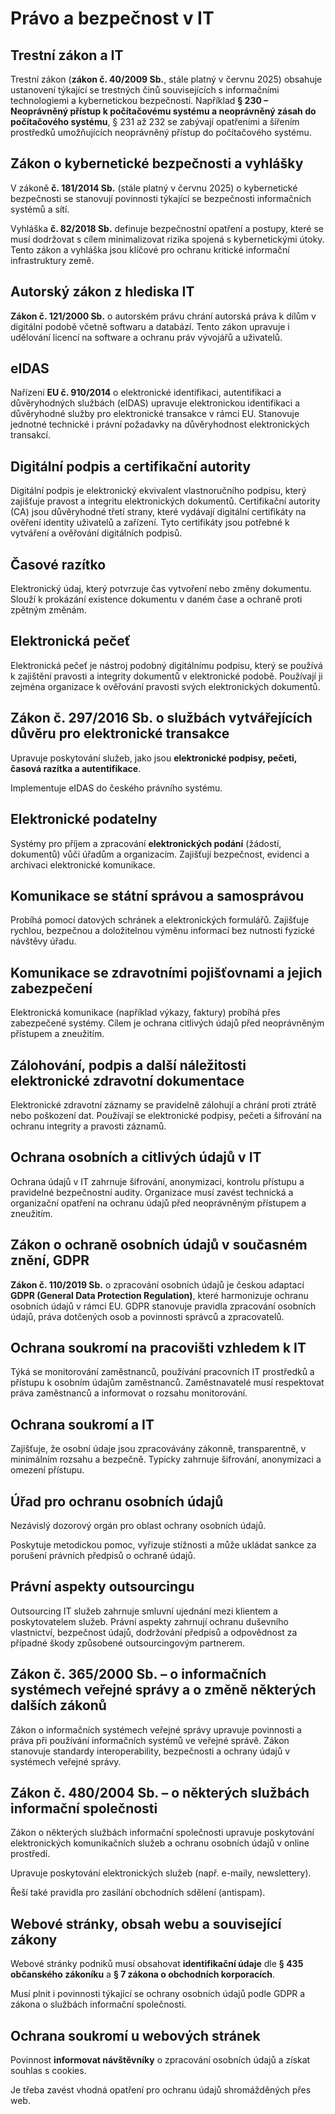 # Právo a bezpečnost v IT

## Trestní zákon a IT

Trestní zákon (**zákon č. 40/2009 Sb.**, stále platný v červnu 2025) obsahuje ustanovení týkající se trestných činů souvisejících s informačními technologiemi a kybernetickou bezpečností. Například **§ 230 – Neoprávněný přístup k počítačovému systému a neoprávněný zásah do počítačového systému**, § 231 až 232 se zabývají opatřeními a šířením prostředků umožňujících neoprávněný přístup do počítačového systému.

## Zákon o kybernetické bezpečnosti a vyhlášky

V zákoně **č. 181/2014 Sb.** (stále platný v červnu 2025) o kybernetické bezpečnosti se stanovují povinnosti týkající se bezpečnosti informačních systémů a sítí.

Vyhláška **č. 82/2018 Sb.** definuje bezpečnostní opatření a postupy, které se musí dodržovat s cílem minimalizovat rizika spojená s kybernetickými útoky. Tento zákon a vyhláška jsou klíčové pro ochranu kritické informační infrastruktury země.

## Autorský zákon z hlediska IT

**Zákon č. 121/2000 Sb.** o autorském právu chrání autorská práva k dílům v digitální podobě včetně softwaru a databází. Tento zákon upravuje i udělování licencí na software a ochranu práv vývojářů a uživatelů.

## eIDAS

Nařízení **EU č. 910/2014** o elektronické identifikaci, autentifikaci a důvěryhodných službách (eIDAS) upravuje elektronickou identifikaci a důvěryhodné služby pro elektronické transakce v rámci EU. Stanovuje jednotné technické i právní požadavky na důvěryhodnost elektronických transakcí.

## Digitální podpis a certifikační autority

Digitální podpis je elektronický ekvivalent vlastnoručního podpisu, který zajišťuje pravost a integritu elektronických dokumentů. Certifikační autority (CA) jsou důvěryhodné třetí strany, které vydávají digitální certifikáty na ověření identity uživatelů a zařízení. Tyto certifikáty jsou potřebné k vytváření a ověřování digitálních podpisů.

## Časové razítko

Elektronický údaj, který potvrzuje čas vytvoření nebo změny dokumentu. Slouží k prokázání existence dokumentu v daném čase a ochraně proti zpětným změnám.

## Elektronická pečeť

Elektronická pečeť je nástroj podobný digitálnímu podpisu, který se používá k zajištění pravosti a integrity dokumentů v elektronické podobě. Používají ji zejména organizace k ověřování pravosti svých elektronických dokumentů.

## Zákon č. 297/2016 Sb. o službách vytvářejících důvěru pro elektronické transakce

Upravuje poskytování služeb, jako jsou **elektronické podpisy, pečeti, časová razítka a autentifikace**.

Implementuje eIDAS do českého právního systému.

## Elektronické podatelny

Systémy pro příjem a zpracování **elektronických podání** (žádostí, dokumentů) vůči úřadům a organizacím. Zajišťují bezpečnost, evidenci a archivaci elektronické komunikace.

## Komunikace se státní správou a samosprávou

Probíhá pomocí datových schránek a elektronických formulářů. Zajišťuje rychlou, bezpečnou a doložitelnou výměnu informací bez nutnosti fyzické návštěvy úřadu.

## Komunikace se zdravotními pojišťovnami a jejich zabezpečení

Elektronická komunikace (například výkazy, faktury) probíhá přes zabezpečené systémy. Cílem je ochrana citlivých údajů před neoprávněným přístupem a zneužitím.

## Zálohování, podpis a další náležitosti elektronické zdravotní dokumentace

Elektronické zdravotní záznamy se pravidelně zálohují a chrání proti ztrátě nebo poškození dat. Používají se elektronické podpisy, pečeti a šifrování na ochranu integrity a pravosti záznamů.

## Ochrana osobních a citlivých údajů v IT

Ochrana údajů v IT zahrnuje šifrování, anonymizaci, kontrolu přístupu a pravidelné bezpečnostní audity. Organizace musí zavést technická a organizační opatření na ochranu údajů před neoprávněným přístupem a zneužitím.

## Zákon o ochraně osobních údajů v současném znění, GDPR

**Zákon č. 110/2019 Sb.** o zpracování osobních údajů je českou adaptací **GDPR (General Data Protection Regulation)**, které harmonizuje ochranu osobních údajů v rámci EU. GDPR stanovuje pravidla zpracování osobních údajů, práva dotčených osob a povinnosti správců a zpracovatelů.

## Ochrana soukromí na pracovišti vzhledem k IT

Týká se monitorování zaměstnanců, používání pracovních IT prostředků a přístupu k osobním údajům zaměstnanců. Zaměstnavatelé musí respektovat práva zaměstnanců a informovat o rozsahu monitorování.

## Ochrana soukromí a IT

Zajišťuje, že osobní údaje jsou zpracovávány zákonně, transparentně, v minimálním rozsahu a bezpečně. Typicky zahrnuje šifrování, anonymizaci a omezení přístupu.

## Úřad pro ochranu osobních údajů

Nezávislý dozorový orgán pro oblast ochrany osobních údajů.

Poskytuje metodickou pomoc, vyřizuje stížnosti a může ukládat sankce za porušení právních předpisů o ochraně údajů.

## Právní aspekty outsourcingu

Outsourcing IT služeb zahrnuje smluvní ujednání mezi klientem a poskytovatelem služeb. Právní aspekty zahrnují ochranu duševního vlastnictví, bezpečnost údajů, dodržování předpisů a odpovědnost za případné škody způsobené outsourcingovým partnerem.

## Zákon č. 365/2000 Sb. – o informačních systémech veřejné správy a o změně některých dalších zákonů

Zákon o informačních systémech veřejné správy upravuje povinnosti a práva při používání informačních systémů ve veřejné správě. Zákon stanovuje standardy interoperability, bezpečnosti a ochrany údajů v systémech veřejné správy.

## Zákon č. 480/2004 Sb. – o některých službách informační společnosti

Zákon o některých službách informační společnosti upravuje poskytování elektronických komunikačních služeb a ochranu osobních údajů v online prostředí.

Upravuje poskytování elektronických služeb (např. e-maily, newslettery).

Řeší také pravidla pro zasílání obchodních sdělení (antispam).

## Webové stránky, obsah webu a související zákony

Webové stránky podniků musí obsahovat **identifikační údaje** dle **§ 435 občanského zákoníku** a **§ 7 zákona o obchodních korporacích**.

Musí plnit i povinnosti týkající se ochrany osobních údajů podle GDPR a zákona o službách informační společnosti.

## Ochrana soukromí u webových stránek

Povinnost **informovat návštěvníky** o zpracování osobních údajů a získat souhlas s cookies.

Je třeba zavést vhodná opatření pro ochranu údajů shromážděných přes web.
